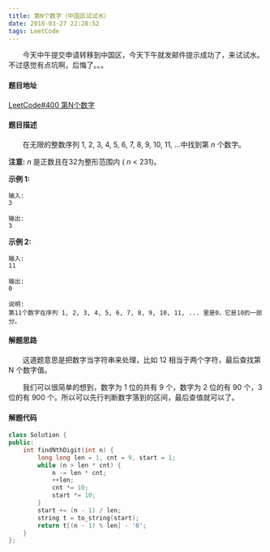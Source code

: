 ```yaml
---
title: 第N个数字（中国区试试水）
date: 2018-03-27 22:28:52
tags: LeetCode
---
```


&emsp;&emsp;今天中午提交申请转移到中国区，今天下午就发邮件提示成功了，来试试水。不过感觉有点坑啊，后悔了。。。

#### 题目地址

[LeetCode#400 第N个数字](https://leetcode-cn.com/problems/nth-digit/description/)

#### 题目描述

&emsp;&emsp;在无限的整数序列 1, 2, 3, 4, 5, 6, 7, 8, 9, 10, 11, ...中找到第 *n* 个数字。

<!--more-->

**注意:**
*n* 是正数且在32为整形范围内 ( *n* < 231)。

**示例 1:**

```
输入:
3

输出:
3
```

**示例 2:**

```
输入:
11

输出:
0

说明:
第11个数字在序列 1, 2, 3, 4, 5, 6, 7, 8, 9, 10, 11, ... 里是0，它是10的一部分。
```

#### 解题思路

&emsp;&emsp;这道题意思是把数字当字符串来处理，比如 12 相当于两个字符，最后查找第 N 个数字值。

&emsp;&emsp;我们可以很简单的想到，数字为 1 位的共有 9 个，数字为 2 位的有 90 个，3 位的有 900 个。所以可以先行判断数字落到的区间，最后查值就可以了。

#### 解题代码

```c++
class Solution {
public:
    int findNthDigit(int n) {
        long long len = 1, cnt = 9, start = 1;
        while (n > len * cnt) {
            n -= len * cnt;
            ++len;
            cnt *= 10;
            start *= 10;
        }
        start += (n - 1) / len;
        string t = to_string(start);
        return t[(n - 1) % len] - '0';
    }
};
```

